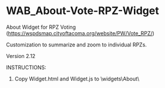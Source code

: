 # WAB_About-Vote-RPZ-Widget
About Widget for RPZ Voting (https://wspdsmap.cityoftacoma.org/website/PW/Vote_RPZ/)

Customization to summarize and zoom to individual RPZs.

Version 2.12

INSTRUCTIONS:
1. Copy Widget.html and Widget.js to \widgets\About\
